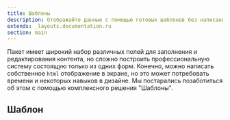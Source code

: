 ```yaml
---
title: Шаблоны
description: Отображайте данные с помощью готовых шаблонов без написания html 
extends: _layouts.documentation.ru
section: main
---
```


Пакет имеет широкий набор различных полей для заполнения и редактирования контента, но сложно построить
профессиональную систему состоящую только из одних форм. Конечно, можно написать собственное `html` отображение в экране,
но это может потребовать времени и некоторых навыков в дизайне. Мы постарались позаботиться об этом с помощью комплексного решения
"Шаблоны".


## Шаблон



